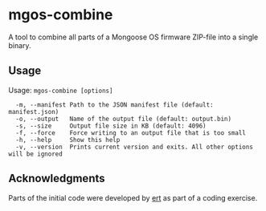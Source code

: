 # mgos-combine

A tool to combine all parts of a Mongoose OS firmware ZIP-file into a single binary.

## Usage

Usage: `mgos-combine [options]`

```
  -m, --manifest Path to the JSON manifest file (default: manifest.json)
  -o, --output   Name of the output file (default: output.bin)
  -s, --size     Output file size in KB (default: 4096)
  -f, --force    Force writing to an output file that is too small
  -h, --help     Show this help
  -v, --version  Prints current version and exits. All other options will be ignored
```

## Acknowledgments
Parts of the initial code were developed by [ert](https://github.com/ertugrul-sevgili)
as part of a coding exercise.
